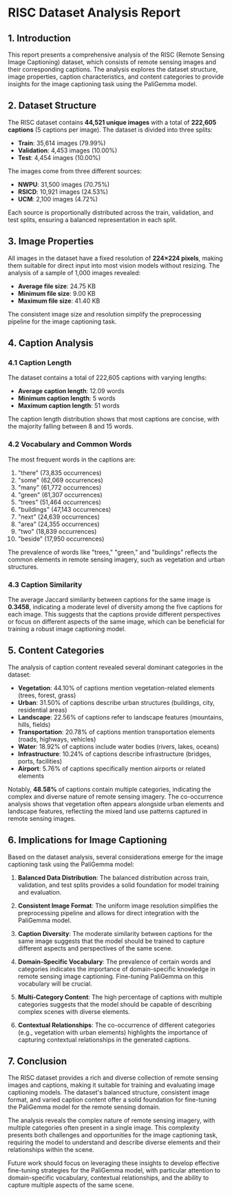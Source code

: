 # RISC Dataset Analysis Report

## 1. Introduction

This report presents a comprehensive analysis of the RISC (Remote Sensing Image Captioning) dataset, which consists of remote sensing images and their corresponding captions. The analysis explores the dataset structure, image properties, caption characteristics, and content categories to provide insights for the image captioning task using the PaliGemma model.

## 2. Dataset Structure

The RISC dataset contains **44,521 unique images** with a total of **222,605 captions** (5 captions per image). The dataset is divided into three splits:

- **Train**: 35,614 images (79.99%)
- **Validation**: 4,453 images (10.00%)
- **Test**: 4,454 images (10.00%)

The images come from three different sources:

- **NWPU**: 31,500 images (70.75%)
- **RSICD**: 10,921 images (24.53%)
- **UCM**: 2,100 images (4.72%)

Each source is proportionally distributed across the train, validation, and test splits, ensuring a balanced representation in each split.

## 3. Image Properties

All images in the dataset have a fixed resolution of **224×224 pixels**, making them suitable for direct input into most vision models without resizing. The analysis of a sample of 1,000 images revealed:

- **Average file size**: 24.75 KB
- **Minimum file size**: 9.00 KB
- **Maximum file size**: 41.40 KB

The consistent image size and resolution simplify the preprocessing pipeline for the image captioning task.

## 4. Caption Analysis

### 4.1 Caption Length

The dataset contains a total of 222,605 captions with varying lengths:

- **Average caption length**: 12.09 words
- **Minimum caption length**: 5 words
- **Maximum caption length**: 51 words

The caption length distribution shows that most captions are concise, with the majority falling between 8 and 15 words.

### 4.2 Vocabulary and Common Words

The most frequent words in the captions are:

1. "there" (73,835 occurrences)
2. "some" (62,069 occurrences)
3. "many" (61,772 occurrences)
4. "green" (61,307 occurrences)
5. "trees" (51,464 occurrences)
6. "buildings" (47,143 occurrences)
7. "next" (24,639 occurrences)
8. "area" (24,355 occurrences)
9. "two" (18,839 occurrences)
10. "beside" (17,950 occurrences)

The prevalence of words like "trees," "green," and "buildings" reflects the common elements in remote sensing imagery, such as vegetation and urban structures.

### 4.3 Caption Similarity

The average Jaccard similarity between captions for the same image is **0.3458**, indicating a moderate level of diversity among the five captions for each image. This suggests that the captions provide different perspectives or focus on different aspects of the same image, which can be beneficial for training a robust image captioning model.

## 5. Content Categories

The analysis of caption content revealed several dominant categories in the dataset:

- **Vegetation**: 44.10% of captions mention vegetation-related elements (trees, forest, grass)
- **Urban**: 31.50% of captions describe urban structures (buildings, city, residential areas)
- **Landscape**: 22.56% of captions refer to landscape features (mountains, hills, fields)
- **Transportation**: 20.78% of captions mention transportation elements (roads, highways, vehicles)
- **Water**: 18.92% of captions include water bodies (rivers, lakes, oceans)
- **Infrastructure**: 10.24% of captions describe infrastructure (bridges, ports, facilities)
- **Airport**: 5.76% of captions specifically mention airports or related elements

Notably, **48.58%** of captions contain multiple categories, indicating the complex and diverse nature of remote sensing imagery. The co-occurrence analysis shows that vegetation often appears alongside urban elements and landscape features, reflecting the mixed land use patterns captured in remote sensing images.

## 6. Implications for Image Captioning

Based on the dataset analysis, several considerations emerge for the image captioning task using the PaliGemma model:

1. **Balanced Data Distribution**: The balanced distribution across train, validation, and test splits provides a solid foundation for model training and evaluation.

2. **Consistent Image Format**: The uniform image resolution simplifies the preprocessing pipeline and allows for direct integration with the PaliGemma model.

3. **Caption Diversity**: The moderate similarity between captions for the same image suggests that the model should be trained to capture different aspects and perspectives of the same scene.

4. **Domain-Specific Vocabulary**: The prevalence of certain words and categories indicates the importance of domain-specific knowledge in remote sensing image captioning. Fine-tuning PaliGemma on this vocabulary will be crucial.

5. **Multi-Category Content**: The high percentage of captions with multiple categories suggests that the model should be capable of describing complex scenes with diverse elements.

6. **Contextual Relationships**: The co-occurrence of different categories (e.g., vegetation with urban elements) highlights the importance of capturing contextual relationships in the generated captions.

## 7. Conclusion

The RISC dataset provides a rich and diverse collection of remote sensing images and captions, making it suitable for training and evaluating image captioning models. The dataset's balanced structure, consistent image format, and varied caption content offer a solid foundation for fine-tuning the PaliGemma model for the remote sensing domain.

The analysis reveals the complex nature of remote sensing imagery, with multiple categories often present in a single image. This complexity presents both challenges and opportunities for the image captioning task, requiring the model to understand and describe diverse elements and their relationships within the scene.

Future work should focus on leveraging these insights to develop effective fine-tuning strategies for the PaliGemma model, with particular attention to domain-specific vocabulary, contextual relationships, and the ability to capture multiple aspects of the same scene.
